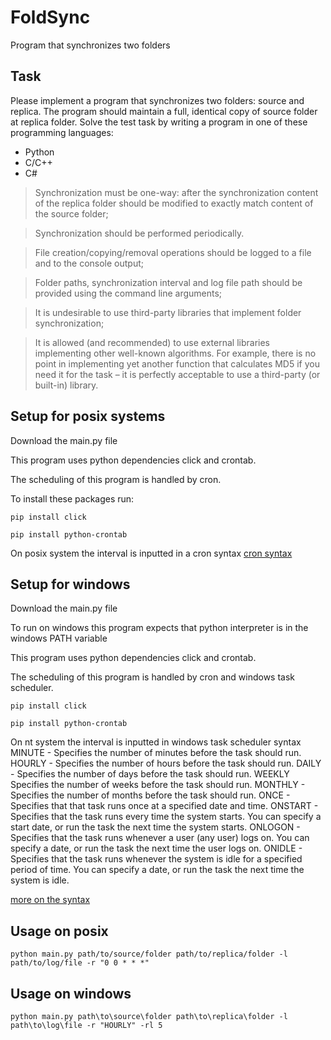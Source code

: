# FoldSync
Program that synchronizes two folders

## Task

Please implement a program that synchronizes two folders: source and replica. The program should maintain a full, identical copy of source folder at replica folder. Solve the test task by writing a program in one of these programming languages:

- Python
- C/C++
- C#

>Synchronization must be one-way: after the synchronization content of the
replica folder should be modified to exactly match content of the source
folder;

>Synchronization should be performed periodically.

>File creation/copying/removal operations should be logged to a file and to the console output;

>Folder paths, synchronization interval and log file path should be provided using the command line arguments;

>It is undesirable to use third-party libraries that implement folder synchronization;

>It is allowed (and recommended) to use external libraries implementing other well-known algorithms. For example, there is no point in implementing yet another function that calculates MD5 if you need it for the task – it is perfectly acceptable to use a  third-party (or built-in) library.


## Setup for posix systems

Download the main.py file

This program uses python dependencies click and crontab.

The scheduling of this program is handled by cron.

To install these packages run:

`pip install click`

`pip install python-crontab`

On posix system the interval is inputted in a cron syntax
[cron syntax](https://crontab.guru/)

## Setup for windows

Download the main.py file

To run on windows this program expects that python interpreter is in the windows PATH variable

This program uses python dependencies click and crontab.

The scheduling of this program is handled by cron and windows task scheduler.

`pip install click`

`pip install python-crontab`

On nt system the interval is inputted in windows task scheduler syntax
MINUTE - Specifies the number of minutes before the task should run.
HOURLY - Specifies the number of hours before the task should run.
DAILY - Specifies the number of days before the task should run.
WEEKLY Specifies the number of weeks before the task should run.
MONTHLY - Specifies the number of months before the task should run.
ONCE - Specifies that that task runs once at a specified date and time.
ONSTART - Specifies that the task runs every time the system starts. You can specify a start date, or run the task the next time the system starts.
ONLOGON - Specifies that the task runs whenever a user (any user) logs on. You can specify a date, or run the task the next time the user logs on.
ONIDLE - Specifies that the task runs whenever the system is idle for a specified period of time. You can specify a date, or run the task the next time the system is idle.

[more on the syntax](https://learn.microsoft.com/en-us/windows-server/administration/windows-commands/schtasks-create?source=recommendations#parameters)


## Usage on posix

`python main.py path/to/source/folder path/to/replica/folder -l path/to/log/file -r "0 0 * * *"`

## Usage on windows
`python main.py path\to\source\folder path\to\replica\folder -l path\to\log\file -r "HOURLY" -rl 5`

